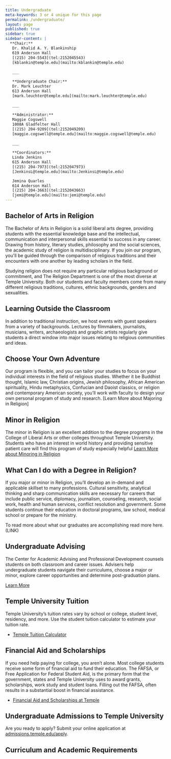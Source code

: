 ```yaml
---
title: Undergraduate
meta-keywords: 3 or 4 unique for this page
permalink: /undergraduate/
layout: page
published: true
sidebar: true
sidebar-content: |
  **Chair:**  
   Dr. Khalid A. Y. Blankinship  
   619 Anderson Hall  
   [(215) 204-5543](tel:2152045543)  
   [kblankin@temple.edu](mailto:kblankin@temple.edu)  
   
   ___
   
   **Undergraduate Chair:**  
   Dr. Mark Leuchter  
   613 Anderson Hall    
   [mark.leuchter@temple.edu](mailto:mark.leuchter@temple.edu)  
   
   ___
   
   **Administrator:**  
   Maggie Cogswell  
   1008A Gladfelter Hall   
   [(215) 204-9209](tel:2152049209)  
   [maggie.cogswell@temple.edu](mailto:maggie.cogswell@temple.edu)  
   
   ___

   **Coordinators:**  
   Linda Jenkins  
   615 Anderson Hall    
   [(215) 204-7973](tel:2152047973)   
   [JenkinsL@temple.edu](mailto:JenkinsL@temple.edu)  

   Jemina Quarles  
   614 Anderson Hall    
   [(215) 204-3663](tel:2152043663)  
   [jemi@temple.edu](mailto:jemi@temple.edu)
---
```

## Bachelor of Arts in Religion

The Bachelor of Arts in Religion is a solid liberal arts degree, providing students with the essential knowledge base and the intellectual, communication and interpersonal skills essential to success in any career. Drawing from history, literary studies, philosophy and the social sciences, the academic study of religion is multidisciplinary. If you join our program, you'll be guided through the comparison of religious traditions and their encounters with one another by leading scholars in the field.  

Studying religion does not require any particular religious background or commitment, and The Religion Department is one of the most diverse at Temple University. Both our students and faculty members come from many different religious traditions, cultures, ethnic backgrounds, genders and sexualities. 

## Learning Outside the Classroom

In addition to traditional instruction, we host events with guest speakers from a variety of backgrounds. Lectures by filmmakers, journalists, musicians, writers, archaeologists and graphic artists regularly give students a direct window into major issues relating to religious communities and ideas.

## Choose Your Own Adventure

Our program is flexible, and you can tailor your studies to focus on your individual interests in the field of religious studies. Whether it be Buddhist thought, Islamic law, Christian origins, Jewish philosophy, African American spirituality, Hindu metaphysics, Confucian and Daoist classics, or religion and contemporary American society, you’ll work with faculty to design your own personal program of study and research. 
[Learn More about Majoring in Religion]

## Minor in Religion

The minor in Religion is an excellent addition to the degree programs in the College of Liberal Arts or other colleges throughout Temple University. Students who have an interest in world history and providing sensitive patient care will find this program of study especially helpful 
[Learn More about Minoring in Religion](http://bulletin.temple.edu/undergraduate/liberal-arts/africology-african-american-studies/minor-africology-african-american-studies/)

## What Can I do with a Degree in Religion?

If you major or minor in Religion, you’ll develop an in-demand and applicable skillset to many professions. Cultural sensitivity, analytical thinking and sharp communication skills are necessary for careers that include public service, diplomacy, journalism, counseling, research, social work, health and human services, conflict resolution and government. Some students continue their education in doctoral programs, law school, medical school or prepare for the ministry.  

To read more about what our graduates are accomplishing read more here. (LINK) 

## Undergraduate Advising

The Center for Academic Advising and Professional Development counsels students on both classroom and career issues. Advisers help undergraduate students navigate their curriculums, choose a major or minor, explore career opportunities and determine post-graduation plans.

[Learn More](https://liberalarts.temple.edu/advising)

## Temple University Tuition

Temple University’s tuition rates vary by school or college, student level, residency, and more. Use the student tuition calculator to estimate your tuition rate. 
- [Temple Tuition Calculator](https://bursar.temple.edu/tuition-and-fees/tuition-rates)

## Financial Aid and Scholarships

If you need help paying for college, you aren’t alone. Most college students receive some form of financial aid to fund their education. The FAFSA, or Free Application for Federal Student Aid, is the primary form that the government, states and Temple University uses to award grants, scholarships, work study and student loans.  Filling out the FAFSA, often results in a substantial boost in financial assistance. 

- [Financial Aid and Scholarships at Temple](https://sfs.temple.edu/financial-aid-types)

## Undergraduate Admissions to Temple University

Are you ready to apply? Submit your online application at [admissions.temple.edu/apply](http://admissions.temple.edu/apply).

## Curriculum and Academic Requirements


